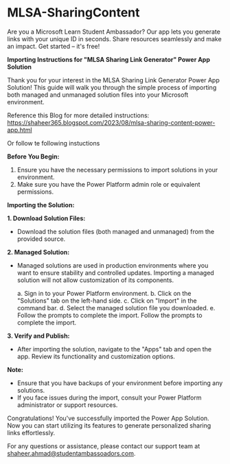 # MLSA-SharingContent
Are you a Microsoft Learn Student Ambassador? Our app lets you generate links with your unique ID in seconds. Share resources seamlessly and make an impact. Get started – it's free!

**Importing Instructions for "MLSA Sharing Link Generator" Power App Solution**

  Thank you for your interest in the MLSA Sharing Link Generator Power App Solution! This guide will walk you through the simple process of importing both managed and unmanaged solution files into your Microsoft environment.

Reference this Blog for more detailed instructions: https://shaheer365.blogspot.com/2023/08/mlsa-sharing-content-power-app.html

Or follow te following instuctions

**Before You Begin:**
1. Ensure you have the necessary permissions to import solutions in your environment.
2. Make sure you have the Power Platform admin role or equivalent permissions.

**Importing the Solution:**

**1. Download Solution Files:**
- Download the solution files (both managed and unmanaged) from the provided source.

**2. Managed Solution:**
- Managed solutions are used in production environments where you want to ensure stability and controlled updates. Importing a managed solution will not allow customization of its components.

    a. Sign in to your Power Platform environment.
    b. Click on the "Solutions" tab on the left-hand side.
    c. Click on "Import" in the command bar.
    d. Select the managed solution file you downloaded.
    e. Follow the prompts to complete the import.
Follow the prompts to complete the import.

**3. Verify and Publish:**
- After importing the solution, navigate to the "Apps" tab and open the app. Review its functionality and customization options.

**Note:**
- Ensure that you have backups of your environment before importing any solutions.
- If you face issues during the import, consult your Power Platform administrator or support resources.

Congratulations! You've successfully imported the Power App Solution. Now you can start utilizing its features to generate personalized sharing links effortlessly.

For any questions or assistance, please contact our support team at shaheer.ahmad@studentambassoadors.com.
